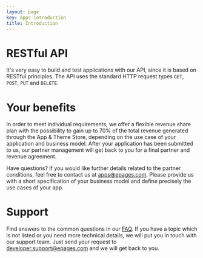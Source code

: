 ```yaml
---
layout: page
key: apps-introduction
title: Introduction
---
```


# RESTful API

It's very easy to build and test applications with our API, since it is based on RESTful principles.
The API uses the standard HTTP request types `GET`, `POST`, `PUT` and `DELETE`.

# Your benefits

In order to meet individual requirements, we offer a flexible revenue share plan with the possibility to gain up to 70% of the total revenue generated through the App & Theme Store, depending on the use case of your application and business model.
After your application has been submitted to us, our partner management will get back to you for a final partner and revenue agreement.

Have questions? If you would like further details related to the partner conditions, feel free to contact us at [apps@epages.com](mailto:apps@epages.com).
Please provide us with a short specification of your business model and define precisely the use cases of your app.

# Support

Find answers to the common questions in our [FAQ](page:apps-faq).
If you have a topic which is not listed or you need more technical details, we will put you in touch with our support team.
Just send your request to [developer.support@epages.com](mailto:developer.support@epages.com) and we will get back to you.
